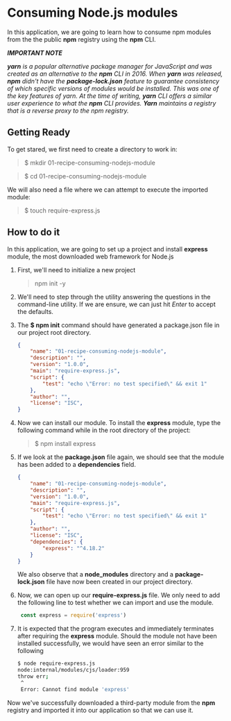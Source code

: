 # Consuming Node.js modules

In this application, we are going to learn how to consume npm modules from the the public **npm** registry using the **npm** CLI.

_**IMPORTANT NOTE**_

_**yarn** is a popular alternative package manager for JavaScript and was created as an alternative to the **npm** CLI in 2016. When **yarn** was released, **npm** didn't have the **package-lock.json** feature to guarantee consistency of which specific versions of modules would be installed. This was one of the key features of yarn. At the time of writing, **yarn** CLI offers a similar user experience to what the **npm** CLI provides. **Yarn** maintains a registry that is a reverse proxy to the npm registry._

## Getting Ready

To get stared, we first need to create a directory to work in:

> $ mkdir 01-recipe-consuming-nodejs-module

> $ cd 01-recipe-consuming-nodejs-module

We will also need a file where we can attempt to execute the imported module:

> $ touch require-express.js

## How to do it

In this application, we are going to set up a project and install **express** module, the most downloaded web framework for Node.js

1. First, we'll need to initialize a new project
    > npm init -y
2. We'll need to step through the utility answering the questions in the command-line utility. If we are ensure, we can just hit _Enter_ to accept the defaults.
3. The **$ npm init** command should have generated a package.json file in our project root directory.

    ```json
    {
        "name": "01-recipe-consuming-nodejs-module",
        "description": "",
        "version": "1.0.0",
        "main": "require-express.js",
        "script": {
            "test": "echo \"Error: no test specified\" && exit 1"
        },
        "author": "",
        "license": "ISC",
    }
    ```

4. Now we can install our module. To install the **express** module, type the following command while in the root directory of the project:
    > $ npm install express
5. If we look at the **package.json** file again, we should see that the module has been added to a **dependencies** field.

    ```json
    {
        "name": "01-recipe-consuming-nodejs-module",
        "description": "",
        "version": "1.0.0",
        "main": "require-express.js",
        "script": {
            "test": "echo \"Error: no test specified\" && exit 1"
        },
        "author": "",
        "license": "ISC",
        "dependencies": {
            "express": "^4.18.2"
        }
    }
    ```

    We also observe that a **node_modules** directory and a **package-lock.json** file have now been created in our project directory.

6. Now, we can open up our **require-express.js** file. We only need to add the following line to test whether we can import and use the module.

   ```js
    const express = require('express')
    ```

7. It is expected that the program executes and immediately terminates after requiring the **express** module. Should the module not have been installed successfully, we would have seen an error similar to the following

    ```bash
    $ node require-express.js
    node:internal/modules/cjs/loader:959
    throw err;
     ^
     Error: Cannot find module 'express'
    ```

Now we've successfully downloaded a third-party module from the **npm** registry and imported it into our application so that we can use it.
